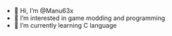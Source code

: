 - 👋 Hi, I’m @Manu63x
- 👀 I’m interested in game modding and programming
- 🌱 I’m currently learning C language

<!---
Manu63x/Manu63x is a ✨ special ✨ repository because its `README.md` (this file) appears on your GitHub profile.
You can click the Preview link to take a look at your changes.
--->
